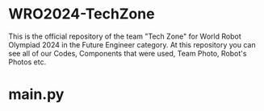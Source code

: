 # WRO2024-TechZone
This is the official repository of the team "Tech Zone" for World Robot Olympiad 2024 in the Future Engineer category. At this repository you can see all of our Codes, Components that were used, Team Photo, Robot's Photos etc.

# main.py
